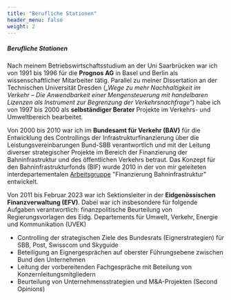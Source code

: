 ```yaml
---
title: "Berufliche Stationen"
header_menu: false
weight: 2
---
```

##### Berufliche Stationen

Nach meinem Betriebswirtschaftsstudium an der Uni Saarbrücken war ich von 1991 bis 1996 für die **Prognos AG** in Basel und Berlin als wissenschaftlicher Mitarbeiter tätig. Parallel zu meiner Dissertation an der Technischen Universität Dresden (*„Wege zu mehr Nachhaltigkeit im Verkehr –
Die Anwendbarkeit einer Mengensteuerung mit handelbaren Lizenzen als Instrument zur Begrenzung der Verkehrsnachfrage“*) habe ich von 1997 bis 2000 als **selbständiger Berater** Projekte im Verkehrs- und Umweltbereich bearbeitet.

Von 2000 bis 2010 war ich im **Bundesamt für Verkehr (BAV)** für die Entwicklung des Controllings der Infrastrukturfinanzierung über die Leistungsvereinbarungen Bund-SBB verantwortlich und mit der Leitung diverser strategischer Projekte im Bereich der Finanzierung der Bahninfrastruktur und des öffentlichen Verkehrs betraut. Das Konzept für den Bahninfrastrukturfonds (BIF) wurde 2010 in der von mir geleiteten interdepartementalen [Arbeitsgruppe](https://www.newsd.admin.ch/newsd/message/attachments/21849.pdf) "Finanzierung Bahninfrastruktur" entwickelt.

Von 2011 bis Februar 2023 war ich Sektionsleiter in der **Eidgenössischen Finanzverwaltung (EFV)**. Dabei war ich insbesondere für folgende Aufgaben verantwortlich: finanzpolitische Beurteilung von Regierungsvorlagen des Eidg. Departements für Umwelt, Verkehr, Energie und Kommunikation (UVEK)

* Controlling der strategischen Ziele des Bundesrats (Eignerstrategien) für SBB, Post, Swisscom und Skyguide
* Beteiligung an Eignergesprächen auf oberster Führungsebene zwischen Bund den Unternehmen
* Leitung der vorbereitenden Fachgespräche mit Beteilung von Konzernleitungsmitgliedern
* Beurteilung von Unternehmensstrategien und M&A-Projekten (Second Opinions)
